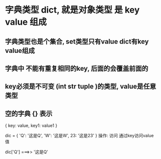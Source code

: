 # 字典类型  dict, 就是对象类型 是 key value 组成
##  字典类型也是个集合, set类型只有value  dict有key value组成
## 字典中 不能有重复相同的key, 后面的会覆盖前面的

## key必须是不可变 (int str tuple )的类型, value是任意类型

## 空的字典 {} 表示
{
  key: value,
  key1: value1
}

dic = {
  'Q': '这是Q',
  'W': '这是W',
  23: '这是23'
}
操作: 
  访问 通过key访问value值

  dic['Q'] ===>> '这是Q'